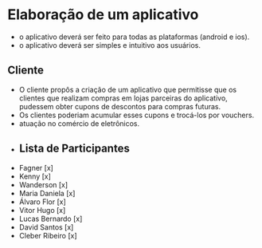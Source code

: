 # Elaboração de um aplicativo

- o aplicativo deverá ser feito para todas as plataformas (android e ios).
- o aplicativo deverá ser simples e intuitivo aos usuários.

## Cliente

- O cliente propôs a criação de um aplicativo que permitisse que os clientes que realizam compras em lojas parceiras do aplicativo, pudessem obter cupons de descontos para compras futuras.
- Os clientes poderiam acumular esses cupons e trocá-los por vouchers.
- atuação no comércio de eletrônicos.
- ## Lista de Participantes
- Fagner                  [x]
- Kenny                   [x]
- Wanderson               [x]
- Maria Daniela           [x]
- Álvaro Flor             [x]
- Vitor Hugo              [x]
- Lucas Bernardo          [x]
- David Santos            [x]
- Cleber Ribeiro          [x]
